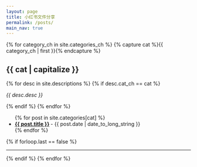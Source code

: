 ```yaml
---
layout: page
title: 小红书文件分享
permalink: /posts/
main_nav: true
---
```


{% for category_ch in site.categories_ch %}
  {% capture cat %}{{ category_ch | first }}{% endcapture %}
  <h2 id="{{cat}}">{{ cat | capitalize }}</h2>
  {% for desc in site.descriptions %}
    {% if desc.cat_ch == cat %}
      <div markdown="1"><p class="desc"><em>{{ desc.desc }}</em></p></div>
    {% endif %}
  {% endfor %}
  <ul class="posts-list">
  {% for post in site.categories[cat] %}
    <li>
      <strong>
        <a href="{{ post.url | prepend: site.baseurl }}">{{ post.title }}</a>
      </strong>
      <span class="post-date">- {{ post.date | date_to_long_string }}</span>
    </li>
  {% endfor %}
  </ul>
  {% if forloop.last == false %}<hr>{% endif %}
{% endfor %}
<br>